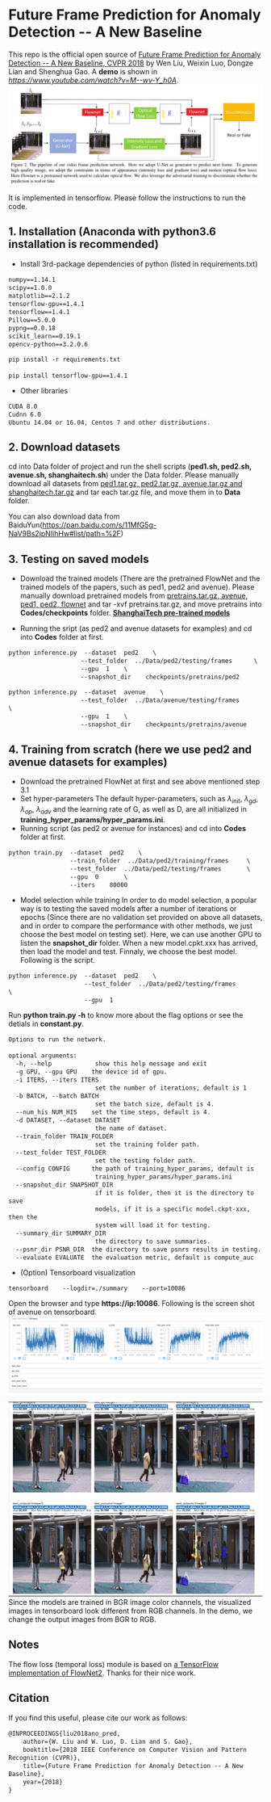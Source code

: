 # Future Frame Prediction for Anomaly Detection -- A New Baseline
This repo is the official open source of [Future Frame Prediction for Anomaly Detection -- A New Baseline, CVPR 2018](https://arxiv.org/pdf/1712.09867.pdf) by Wen Liu, Weixin Luo, Dongze Lian and Shenghua Gao. 
A **demo** is shown in *https://www.youtube.com/watch?v=M--wv-Y_h0A*. 
![scalars_tensorboard](assets/architecture.JPG)

It is implemented in tensorflow. Please follow the instructions to run the code.

## 1. Installation (Anaconda with python3.6 installation is recommended)
* Install 3rd-package dependencies of python (listed in requirements.txt)
```
numpy==1.14.1
scipy==1.0.0
matplotlib==2.1.2
tensorflow-gpu==1.4.1
tensorflow==1.4.1
Pillow==5.0.0
pypng==0.0.18
scikit_learn==0.19.1
opencv-python==3.2.0.6
```

```shell
pip install -r requirements.txt

pip install tensorflow-gpu==1.4.1
```
* Other libraries
```code
CUDA 8.0
Cudnn 6.0
Ubuntu 14.04 or 16.04, Centos 7 and other distributions.
```
## 2. Download datasets
cd into Data folder of project and run the shell scripts (**ped1.sh, ped2.sh, avenue.sh, shanghaitech.sh**) under the Data folder.
Please manually download all datasets from [ped1.tar.gz, ped2.tar.gz, avenue.tar.gz and shanghaitech.tar.gz](https://onedrive.live.com/?authkey=%21AMqh2fTSemfrokE&id=3705E349C336415F%215109&cid=3705E349C336415F)
and tar each tar.gz file, and move them in to **Data** folder.

You can also download data from BaiduYun(https://pan.baidu.com/s/11MfG5g-NaV9Bs2jpNIihHw#list/path=%2F) 

## 3. Testing on saved models
* Download the trained models (There are the pretrained FlowNet and the trained models of the papers, such as ped1, ped2 and avenue).
Please manually download pretrained models from [pretrains.tar.gz, avenue, ped1, ped2, flownet](https://onedrive.live.com/?authkey=%21AMqh2fTSemfrokE&id=3705E349C336415F%215109&cid=3705E349C336415F)
and tar -xvf pretrains.tar.gz, and move pretrains into **Codes/checkpoints** folder. **[ShanghaiTech pre-trained models](https://onedrive.live.com/?authkey=%21AMlRwbaoQ0sAgqU&id=303FB25922AAD438%217383&cid=303FB25922AAD438)**

* Running the sript (as ped2 and avenue datasets for examples) and cd into **Codes** folder at first.
```shell
python inference.py  --dataset  ped2    \
                    --test_folder  ../Data/ped2/testing/frames      \
                    --gpu  1    \
                    --snapshot_dir    checkpoints/pretrains/ped2
```

```shell
python inference.py  --dataset  avenue    \
                    --test_folder  ../Data/avenue/testing/frames      \
                    --gpu  1    \
                    --snapshot_dir    checkpoints/pretrains/avenue
```


## 4. Training from scratch (here we use ped2 and avenue datasets for examples)
* Download the pretrained FlowNet at first and see above mentioned step 3.1 
* Set hyper-parameters
The default hyper-parameters, such as $\lambda_{init}$, $\lambda_{gd}$, $\lambda_{op}$, $\lambda_{adv}$ and the learning rate of G, as well as D, are all initialized in **training_hyper_params/hyper_params.ini**. 
* Running script (as ped2 or avenue for instances) and cd into **Codes** folder at first.
```shell
python train.py  --dataset  ped2    \
                 --train_folder  ../Data/ped2/training/frames     \
                 --test_folder  ../Data/ped2/testing/frames       \
                 --gpu  0       \
                 --iters    80000
```
* Model selection while training
In order to do model selection, a popular way is to testing the saved models after a number of iterations or epochs (Since there are no validation set provided on above all datasets, and in order to compare the performance with other methods, we just choose the best model on testing set). Here, we can use another GPU to listen the **snapshot_dir** folder. When a new model.cpkt.xxx has arrived, then load the model and test. Finnaly, we choose the best model. Following is the script.
```shell
python inference.py  --dataset  ped2    \
                     --test_folder  ../Data/ped2/testing/frames       \
                     --gpu  1
```
Run **python train.py -h** to know more about the flag options or see the detials in **constant.py**.
```shell
Options to run the network.

optional arguments:
  -h, --help            show this help message and exit
  -g GPU, --gpu GPU    the device id of gpu.
  -i ITERS, --iters ITERS
                        set the number of iterations, default is 1
  -b BATCH, --batch BATCH
                        set the batch size, default is 4.
  --num_his NUM_HIS    set the time steps, default is 4.
  -d DATASET, --dataset DATASET
                        the name of dataset.
  --train_folder TRAIN_FOLDER
                        set the training folder path.
  --test_folder TEST_FOLDER
                        set the testing folder path.
  --config CONFIG      the path of training_hyper_params, default is
                        training_hyper_params/hyper_params.ini
  --snapshot_dir SNAPSHOT_DIR
                        if it is folder, then it is the directory to save
                        models, if it is a specific model.ckpt-xxx, then the
                        system will load it for testing.
  --summary_dir SUMMARY_DIR
                        the directory to save summaries.
  --psnr_dir PSNR_DIR  the directory to save psnrs results in testing.
  --evaluate EVALUATE  the evaluation metric, default is compute_auc
```
* (Option) Tensorboard visualization
```shell
tensorboard    --logdir=./summary    --port=10086
```
Open the browser and type **https://ip:10086**. Following is the screen shot of avenue on tensorboard.
![scalars_tensorboard](assets/scalars.JPG)

![images_tensorboard](assets/images.JPG)
Since the models are trained in BGR image color channels, the visualized images in tensorboard look different from RGB channels.
In the demo, we change the output images from BGR to RGB.

## Notes
The flow loss (temporal loss) module is based on [a TensorFlow implementation of FlowNet2](https://github.com/sampepose/flownet2-tf). Thanks for their nice work.
## Citation
If you find this useful, please cite our work as follows:
```code
@INPROCEEDINGS{liu2018ano_pred, 
	author={W. Liu and W. Luo, D. Lian and S. Gao}, 
	booktitle={2018 IEEE Conference on Computer Vision and Pattern Recognition (CVPR)}, 
	title={Future Frame Prediction for Anomaly Detection -- A New Baseline}, 
	year={2018}
}
```

